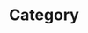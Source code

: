 ---
layout: category-page
title: Category
# permalink: /categories/code
redirect_from:
    - /categories/code
    - /categories/test
---